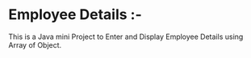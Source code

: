 # Employee Details :-
This is a Java mini Project to Enter and Display Employee Details using Array of Object.
